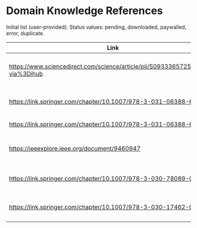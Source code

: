 # Domain Knowledge References

Initial list (user-provided). Status values: pending, downloaded, paywalled, error, duplicate.

| Link | DOI/Identifier | Status | Notes |
|------|----------------|--------|-------|
| https://www.sciencedirect.com/science/article/pii/S0933365725000892?via%3Dihub | S0933365725000892 | downloaded | PDF present; converted as `1-s2.0-S0933365725000892-main.converted.md` |
| https://link.springer.com/chapter/10.1007/978-3-031-06388-6_14 | 10.1007/978-3-031-06388-6_14 | downloaded | PDF present; converted as `978-3-031-06388-6_14.converted.md` |
| https://link.springer.com/chapter/10.1007/978-3-031-06388-6_14 | 10.1007/978-3-031-06388-6_14 | duplicate | Duplicate entry from list |
| https://ieeexplore.ieee.org/document/9460947 | IEEE 9460947 | access_blocked | IEEE page returned access rejection; requires institutional login |
| https://link.springer.com/chapter/10.1007/978-3-030-78089-0_12 | 10.1007/978-3-030-78089-0_12 | downloaded | PDF present; converted as `978-3-030-78089-0_12.converted.md` |
| https://link.springer.com/chapter/10.1007/978-3-030-17462-0_16 | 10.1007/978-3-030-17462-0_16 | downloaded | PDF present; converted as `978-3-030-17462-0_16.converted.md` |

